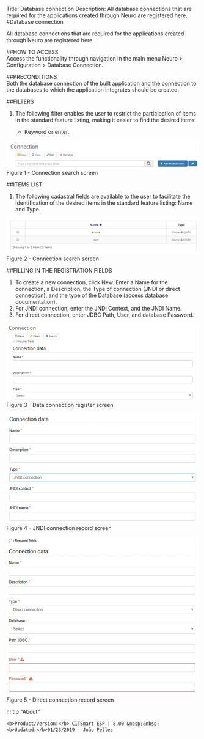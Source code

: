 Title: Database connection
Description: All database connections that are required for the applications created through Neuro are registered here.  
#Database connection  

All database connections that are required for the applications created through Neuro are registered here.  

##HOW TO ACCESS  
Access the functionality through navigation in the main menu Neuro > Configuration > Database Connection.  

##PRECONDITIONS  
Both the database connection of the built application and the connection to the databases to which the application integrates should be created.  

##FILTERS
1. The following filter enables the user to restrict the participation of items in the standard feature listing, making it easier to find the desired items:  
    
    + Keyword or enter.  

![Screenshot](images/DataConnection-Filters.png)    
Figure 1 - Connection search screen   

##ITEMS LIST  
1. The following cadastral fields are available to the user to facilitate the identification of the desired items in the standard feature listing: Name and Type.  

![Screenshot](images/DataConnection-ItemsList.png)   
Figure 2 - Connection search screen   

##FILLING IN THE REGISTRATION FIELDS  
1. To create a new connection, click New. Enter a Name for the connection, a Description, the Type of connection (JNDI or direct connection), and the type of the Database (access database documentation).  
2. For JNDI connection, enter the JNDI Context, and the JNDI Name.  
3. For direct connection, enter JDBC Path, User, and database Password.  

![Screenshot](images/DataConnection-register.png)   
Figure 3 - Data connection register screen  

![Screenshot](images/DataConnection-JNDI.png)     
Figure 4 - JNDI connection record screen  

![Screenshot](images/DataConnection-direct.png)   
Figure 5 - Direct connection record screen

!!! tip "About"

    <b>Product/Version:</b> CITSmart ESP | 8.00 &nbsp;&nbsp;
    <b>Updated:</b>01/23/2019 - João Pelles  






